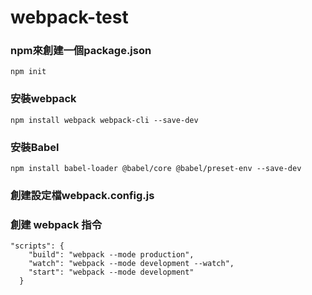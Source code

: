 # webpack-test

### npm來創建一個package.json
    npm init

### 安裝webpack
    npm install webpack webpack-cli --save-dev

### 安裝Babel
    npm install babel-loader @babel/core @babel/preset-env --save-dev


### 創建設定檔webpack.config.js

### 創建 webpack 指令

    "scripts": {
        "build": "webpack --mode production",
        "watch": "webpack --mode development --watch",
        "start": "webpack --mode development"
      }
